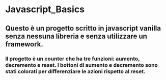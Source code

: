 # Javascript_Basics

## Questo è un progetto scritto in javascript vanilla senza nessuna libreria e senza utilizzare un framework.
### Il progetto è un counter che ha tre funzioni: aumento, decremento e reset. I bottoni di aumento e decremento sono stati colorati per differenziare le azioni rispetto al reset.
